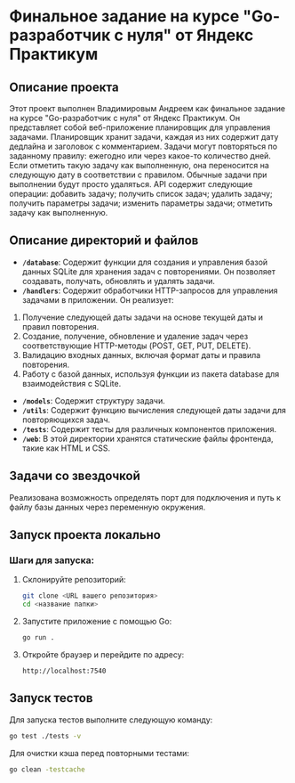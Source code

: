# Финальное задание на курсе "Go-разработчик с нуля" от Яндекс Практикум

## Описание проекта

Этот проект выполнен Владимировым Андреем как финальное задание на курсе "Go-разработчик с нуля" от Яндекс Практикум. Он представляет собой веб-приложение планировщик для управления задачами. Планировщик хранит задачи, каждая из них содержит дату дедлайна и заголовок с комментарием. Задачи могут повторяться по заданному правилу: ежегодно или через какое-то количество дней. Если отметить такую задачу как выполненную, она переносится на следующую дату в соответствии с правилом. Обычные задачи при выполнении будут просто удаляться. 
API содержит следующие операции:
добавить задачу;
получить список задач;
удалить задачу;
получить параметры задачи;
изменить параметры задачи;
отметить задачу как выполненную.

## Описание директорий и файлов

-   **`/database`**: Содержит функции для создания и управления базой данных SQLite для хранения задач с повторениями. Он позволяет создавать, получать, обновлять и удалять задачи.
-   **`/handlers`**: Содержит обработчики HTTP-запросов для управления задачами в приложении. Он реализует:
1. Получение следующей даты задачи на основе текущей даты и правил повторения.
2. Создание, получение, обновление и удаление задач через соответствующие HTTP-методы (POST, GET, PUT, DELETE).
3. Валидацию входных данных, включая формат даты и правила повторения.
4. Работу с базой данных, используя функции из пакета database для взаимодействия с SQLite.
-   **`/models`**: Содержит структуру задачи.
-   **`/utils`**: Содержит функцию вычисления следующей даты задачи для повторяющихся задач.
-   **`/tests`**: Содержит тесты для различных компонентов приложения.
-   **`/web`**: В этой директории хранятся статические файлы фронтенда, такие как HTML и CSS.

## Задачи со звездочкой

Реализована возможность определять порт для подключения и путь к файлу базы данных  через переменную окружения.

## Запуск проекта локально

### Шаги для запуска:

1. Склонируйте репозиторий:

    ```bash
    git clone <URL вашего репозитория>
    cd <название папки>
    ```

2. Запустите приложение с помощью Go:

    ```bash
    go run .
    ```

3. Откройте браузер и перейдите по адресу:
    ```
    http://localhost:7540
    ```


## Запуск тестов

Для запуска тестов выполните следующую команду:

```bash
go test ./tests -v
```

Для очистки кэша перед повторными тестами:

```bash
go clean -testcache
```


